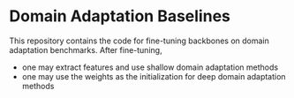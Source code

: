 # Domain Adaptation Baselines

This repository contains the code for fine-tuning backbones on domain adaptation benchmarks. After fine-tuning,

- one may extract features and use shallow domain adaptation methods
- one may use the weights as the initialization for deep domain adaptation methods

